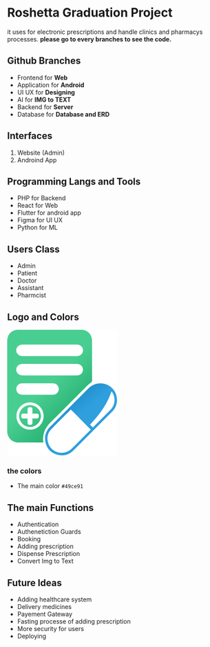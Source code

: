 # Roshetta Graduation Project
it uses for electronic prescriptions and handle clinics and pharmacys processes.
**please go to every branches to see the code.**

## Github Branches
- Frontend for **Web**
- Application for **Android**
- UI UX for **Designing**
- AI for **IMG to TEXT**
- Backend for **Server**
- Database for **Database and ERD**

## Interfaces
1. Website (Admin)
2. Androind App

## Programming Langs and Tools
- PHP for Backend
- React for Web
- Flutter for android app
- Figma for UI UX
- Python for ML

## Users Class
- Admin
- Patient
- Doctor
- Assistant
- Pharmcist

## Logo and Colors
![the main logo without text](https://github.com/amrelmeslimany-portfolio/roshetta/blob/main/src/assets/lg-icon.png)

### the colors
- The main color `#49ce91`
  
## The main Functions
- Authentication
- Authenetiction Guards
- Booking
- Adding prescription
- Dispense Prescription
- Convert Img to Text

## Future Ideas
- Adding healthcare system
- Delivery medicines
- Payement Gateway
- Fasting processe of adding prescription
- More security for users
- Deploying
